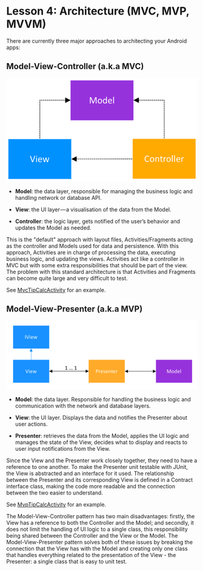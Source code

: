 # Lesson 4: Architecture (MVC, MVP, MVVM)

There are currently three major approaches to architecting your Android apps:

## Model-View-Controller (a.k.a MVC)

![Model View Controller][model-view-controller]

 * **Model**: the data layer, responsible for managing the business logic and handling network or 
database API.

 * **View**: the UI layer — a visualisation of the data from the Model.
 
 * **Controller**: the logic layer, gets notified of the user’s behavior and updates the Model
 as needed.

This is the "default" approach with layout files, Activities/Fragments acting as the controller
and Models used for data and persistence. With this approach, Activities are in charge of
processing the data, executing business logic, and updating the views. Activities act like a
controller in MVC but with some extra responsibilities that should be part of the view. The
problem with this standard architecture is that Activities and Fragments can become quite large and
very difficult to test.

See [MvcTipCalcActivity] for an example.

## Model-View-Presenter (a.k.a MVP)

![Model View Presenter][model-view-presenter]

 * **Model**: the data layer. Responsible for handling the business logic and communication with 
 the network and database layers.
 
 * **View**: the UI layer. Displays the data and notifies the Presenter about user actions.
 
 * **Presenter**: retrieves the data from the Model, applies the UI logic and manages the state of
 the View, decides what to display and reacts to user input notifications from the View.
 
Since the View and the Presenter work closely together, they need to have a reference to one
another. To make the Presenter unit testable with JUnit, the View is abstracted and an interface
for it used. The relationship between the Presenter and its corresponding View is defined in a 
Contract interface class, making the code more readable and the connection between the two easier
to understand.

See [MvpTipCalcActivity] for an example.

The Model-View-Controller pattern has two main disadvantages: firstly, the View has a reference to
both the Controller and the Model; and secondly, it does not limit the handling of UI logic to a
single class, this responsibility being shared between the Controller and the View or the Model.
The Model-View-Presenter pattern solves both of these issues by breaking the connection that the
View has with the Model and creating only one class that handles everything related to the
presentation of the View - the Presenter: a single class that is easy to unit test.

[model-view-controller]: mvc.png "model-view-controller"
[MvcTipCalcActivity]: src/main/java/com/orobator/helloandroid/lesson4/mvc/controller/MvcTipCalcActivity.java

[model-view-presenter]: mvp.png "model-view-presenter"
[MvpTipCalcActivity]: src/main/java/com/orobator/helloandroid/lesson4/mvp/MvpTipCalcActivity.java